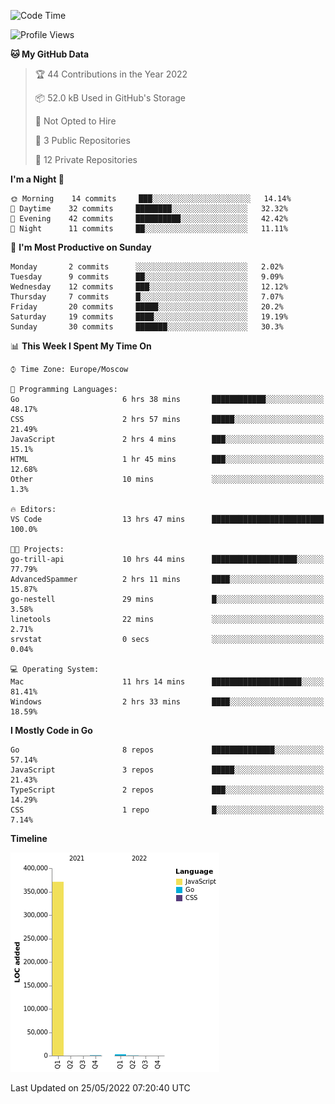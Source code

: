<!--START_SECTION:waka-->
![Code Time](http://img.shields.io/badge/Code%20Time-317%20hrs%208%20mins-blue)

![Profile Views](http://img.shields.io/badge/Profile%20Views-0-blue)

**🐱 My GitHub Data** 

> 🏆 44 Contributions in the Year 2022
 > 
> 📦 52.0 kB Used in GitHub's Storage 
 > 
> 🚫 Not Opted to Hire
 > 
> 📜 3 Public Repositories 
 > 
> 🔑 12 Private Repositories  
 > 
**I'm a Night 🦉** 

```text
🌞 Morning    14 commits     ███░░░░░░░░░░░░░░░░░░░░░░   14.14% 
🌆 Daytime    32 commits     ████████░░░░░░░░░░░░░░░░░   32.32% 
🌃 Evening    42 commits     ██████████░░░░░░░░░░░░░░░   42.42% 
🌙 Night      11 commits     ██░░░░░░░░░░░░░░░░░░░░░░░   11.11%

```
📅 **I'm Most Productive on Sunday** 

```text
Monday       2 commits      ░░░░░░░░░░░░░░░░░░░░░░░░░   2.02% 
Tuesday      9 commits      ██░░░░░░░░░░░░░░░░░░░░░░░   9.09% 
Wednesday    12 commits     ███░░░░░░░░░░░░░░░░░░░░░░   12.12% 
Thursday     7 commits      █░░░░░░░░░░░░░░░░░░░░░░░░   7.07% 
Friday       20 commits     █████░░░░░░░░░░░░░░░░░░░░   20.2% 
Saturday     19 commits     ████░░░░░░░░░░░░░░░░░░░░░   19.19% 
Sunday       30 commits     ███████░░░░░░░░░░░░░░░░░░   30.3%

```


📊 **This Week I Spent My Time On** 

```text
⌚︎ Time Zone: Europe/Moscow

💬 Programming Languages: 
Go                       6 hrs 38 mins       ████████████░░░░░░░░░░░░░   48.17% 
CSS                      2 hrs 57 mins       █████░░░░░░░░░░░░░░░░░░░░   21.49% 
JavaScript               2 hrs 4 mins        ███░░░░░░░░░░░░░░░░░░░░░░   15.1% 
HTML                     1 hr 45 mins        ███░░░░░░░░░░░░░░░░░░░░░░   12.68% 
Other                    10 mins             ░░░░░░░░░░░░░░░░░░░░░░░░░   1.3%

🔥 Editors: 
VS Code                  13 hrs 47 mins      █████████████████████████   100.0%

🐱‍💻 Projects: 
go-trill-api             10 hrs 44 mins      ███████████████████░░░░░░   77.79% 
AdvancedSpammer          2 hrs 11 mins       ████░░░░░░░░░░░░░░░░░░░░░   15.87% 
go-nestell               29 mins             █░░░░░░░░░░░░░░░░░░░░░░░░   3.58% 
linetools                22 mins             ░░░░░░░░░░░░░░░░░░░░░░░░░   2.71% 
srvstat                  0 secs              ░░░░░░░░░░░░░░░░░░░░░░░░░   0.04%

💻 Operating System: 
Mac                      11 hrs 14 mins      ████████████████████░░░░░   81.41% 
Windows                  2 hrs 33 mins       ████░░░░░░░░░░░░░░░░░░░░░   18.59%

```

**I Mostly Code in Go** 

```text
Go                       8 repos             ██████████████░░░░░░░░░░░   57.14% 
JavaScript               3 repos             █████░░░░░░░░░░░░░░░░░░░░   21.43% 
TypeScript               2 repos             ███░░░░░░░░░░░░░░░░░░░░░░   14.29% 
CSS                      1 repo              █░░░░░░░░░░░░░░░░░░░░░░░░   7.14%

```


**Timeline**

![Chart not found](https://raw.githubusercontent.com/jeezft/jeezft/main/charts/bar_graph.png) 


 Last Updated on 25/05/2022 07:20:40 UTC
<!--END_SECTION:waka-->
